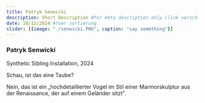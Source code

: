 ```yaml
---
title: Patryk Senwicki 
description: Short Description #for meta description only (link verschicken etc. nicht auf der seite zu sehen)
date: 10/12/2024 #fuer sortierung
slider: [{image: "./senwicki.PNG", caption: "say something"}]
---
```


### Patryk Senwicki
Synthetic Sibling
Installation, 2024


Schau, ist das eine Taube?

Nein, das ist ein „hochdetaillierter Vogel im Stil einer Marmorskulptur aus der Renaissance, der auf einem Geländer sitzt".
